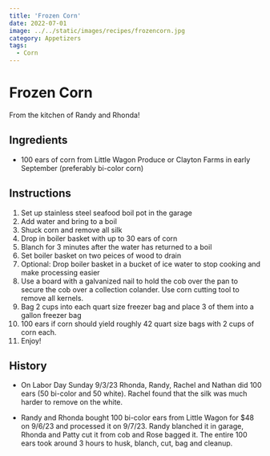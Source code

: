 ```yaml
---
title: 'Frozen Corn'
date: 2022-07-01
image: ../../static/images/recipes/frozencorn.jpg
category: Appetizers
tags: 
  - Corn
---
```



# Frozen Corn

From the kitchen of Randy and Rhonda!
  
## Ingredients
- 100 ears of corn from Little Wagon Produce or Clayton Farms in early September (preferably bi-color corn)

## Instructions
1. Set up stainless steel seafood boil pot in the garage
2. Add water and bring to a boil
3. Shuck corn and remove all silk
4. Drop in boiler basket with up to 30 ears of corn
5. Blanch for 3 minutes after the water has returned to a boil
6. Set boiler basket on two peices of wood to drain
7. Optional: Drop boiler basket in a bucket of ice water to stop cooking and make processing easier
8. Use a board with a galvanized nail to hold the cob over the pan to secure the cob over a collection colander. Use corn cutting tool to remove all kernels.
9. Bag 2 cups into each quart size freezer bag and place 3 of them into a gallon freezer bag
10. 100 ears if corn should yield roughly 42 quart size bags with 2 cups of corn each.
11. Enjoy!

## History

- On Labor Day Sunday 9/3/23 Rhonda, Randy, Rachel and Nathan did 100 ears (50 bi-color and 50 white). Rachel found that the silk was much harder to remove on the white.

- Randy and Rhonda bought 100 bi-color ears from Little Wagon for $48 on 9/6/23 and processed it on 9/7/23. Randy blanched it in garage, Rhonda and Patty cut it from cob and Rose bagged it. The entire 100 ears took around 3 hours to husk, blanch, cut, bag and cleanup. 

